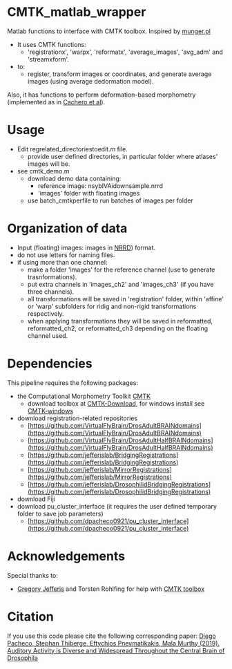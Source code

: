 # CMTK_matlab_wrapper

Matlab functions to interface with CMTK toolbox.
Inspired by [munger.pl](https://github.com/jefferis/AnalysisSuiteBin/blob/master/munger.pl)

- It uses CMTK functions:
    - 'registrationx', 'warpx', 'reformatx', 'average_images', 'avg_adm' and 'streamxform'.
- to:
    - register, transform images or coordinates, and generate average images (using average dedormation model).

Also, it has functions to perform deformation-based morphometry (implemented as in [Cachero et al](https://www.sciencedirect.com/science/article/pii/S0960982210009474?via%3Dihub)).

# Usage

- Edit regrelated_directoriestoedit.m file.
    - provide user defined directories, in particular folder where atlases' images will be.
- see cmtk_demo.m
    - download demo data containing:
        - reference image: nsybIVAidownsample.nrrd
        - 'images' folder with floating images
    - use batch_cmtkperfile to run batches of images per folder

# Organization of data

- Input (floating) images: images in [NRRD](http://teem.sourceforge.net/nrrd/format.html)) format.
- do not use letters for naming files.
- if using more than one channel:
    - make a folder 'images' for the reference channel (use to generate trasnformations).
    - put extra channels in 'images_ch2' and 'images_ch3' (if you have three channels).
    - all transformations will be saved in 'registration' folder, within 'affine' or 'warp' subfolders for ridig and non-rigid transformations respectively.
    - when applying transformations they will be saved in reformatted, reformatted_ch2, or reformatted_ch3 depending on the floating channel used.

# Dependencies

This pipeline requires the following packages:
- the Computational Morphometry Toolkit [CMTK](https://www.nitrc.org/projects/cmtk)
    - download toolbox at [CMTK-Download](https://www.nitrc.org/frs/?group_id=212), for windows install see [CMTK-windows](https://github.com/jefferis/nat/blob/master/vignettes/Installation.Rmd)
- download registration-related repositories
    - [https://github.com/VirtualFlyBrain/DrosAdultBRAINdomains](https://github.com/VirtualFlyBrain/DrosAdultBRAINdomains)
    - [https://github.com/VirtualFlyBrain/DrosAdultHalfBRAINdomains](https://github.com/VirtualFlyBrain/DrosAdultHalfBRAINdomains)
    - [https://github.com/jefferislab/BridgingRegistrations](https://github.com/jefferislab/BridgingRegistrations)
    - [https://github.com/jefferislab/MirrorRegistrations](https://github.com/jefferislab/MirrorRegistrations)
    - [https://github.com/jefferislab/DrosophilidBridgingRegistrations](https://github.com/jefferislab/DrosophilidBridgingRegistrations)
- download Fiji
- download pu_cluster_interface (it requires the user defined temporary folder to save job parameters)
    - [https://github.com/dpacheco0921/pu_cluster_interface](https://github.com/dpacheco0921/pu_cluster_interface)

# Acknowledgements

Special thanks to:
- [Gregory Jefferis](https://github.com/jefferis) and Torsten Rohlfing for help with [CMTK toolbox](https://www.nitrc.org/projects/cmtk)

# Citation

If you use this code please cite the following corresponding paper:
[Diego Pacheco, Stephan Thiberge, Eftychios Pnevmatikakis, Mala Murthy (2019). Auditory Activity is Diverse and Widespread Throughout the Central Brain of Drosophila](https://doi.org/10.1101/709519)
